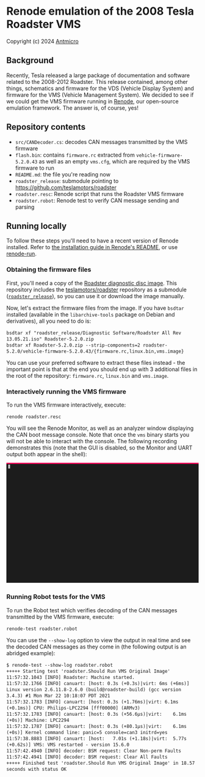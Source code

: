# Renode emulation of the 2008 Tesla Roadster VMS

Copyright (c) 2024 [Antmicro](https://www.antmicro.com)

## Background

Recently, Tesla released a large package of documentation and software related to the 2008-2012 Roadster. This release contained, among other things, schematics and firmware for the VDS (Vehicle Display System) and firmware for the VMS (Vehicle Management System). We decided to see if we could get the VMS firmware running in [Renode](https://renode.io), our open-source emulation framework. The answer is, of course, yes!

## Repository contents

* `src/CANDecoder.cs`: decodes CAN messages transmitted by the VMS firmware
* `flash.bin`: contains `firmware.rc` extracted from `vehicle-firmware-5.2.0.43` as well as an empty `vms.cfg`, which are required by the VMS firmware to run
* `README.md`: the file you're reading now
* `roadster_release`: submodule pointing to https://github.com/teslamotors/roadster
* `roadster.resc`: Renode script that runs the Roadster VMS firmware
* `roadster.robot`: Renode test to verify CAN message sending and parsing

## Running locally

To follow these steps you'll need to have a recent version of Renode installed. Refer to [the installation guide in Renode's README](https://github.com/renode/renode/blob/master/README.rst#installation), or use [renode-run](https://github.com/antmicro/renode-run).

### Obtaining the firmware files

First, you'll need a copy of the [Roadster diagnostic disc image](https://github.com/teslamotors/roadster/blob/b71b47cd3c82ad58e1aefb770d9489c7c0e94980/Diagnostic%20Software/Roadster%20All%20Rev%2013.05.21.iso). This repository includes the [teslamotors/roadster](https://github.com/teslamotors/roadster) repository as a submodule ([`roadster_release`](./roadster_release)), so you can use it or download the image manually.

Now, let's extract the firmware files from the image. If you have `bsdtar` installed (available in the `libarchive-tools` package on Debian and derivatives), all you need to do is:

```
bsdtar xf "roadster_release/Diagnostic Software/Roadster All Rev 13.05.21.iso" Roadster-5.2.0.zip
bsdtar xf Roadster-5.2.0.zip --strip-components=2 roadster-5.2.0/vehicle-firmware-5.2.0.43/{firmware.rc,linux.bin,vms.image}
```

You can use your preferred software to extract these files instead - the important point is that at the end you should end up with 3 additional files in the root of the repository: `firmware.rc`, `linux.bin` and `vms.image`.

### Interactively running the VMS firmware

To run the VMS firmware interactively, execute:

```
renode roadster.resc
```

You will see the Renode Monitor, as well as an analyzer window displaying the CAN boot message console. Note that once the `vms` binary starts you will not be able to interact with the console. The following recording demonstrates this (note that the GUI is disabled, so the Monitor and UART output both appear in the shell):

![Renode VMS screencast](./images/renode-roadster-vms.svg "Renode VMS screencast")

### Running Robot tests for the VMS

To run the Robot test which verifies decoding of the CAN messages transmitted by the VMS firmware, execute:
```
renode-test roadster.robot
```

You can use the `--show-log` option to view the output in real time and see the decoded CAN messages as they come in (the following output is an abridged example):
```
$ renode-test --show-log roadster.robot
+++++ Starting test 'roadster.Should Run VMS Original Image'
11:57:32.1043 [INFO] Roadster: Machine started.
11:57:32.1766 [INFO] canuart: [host: 0.3s (+0.3s)|virt: 6ms (+6ms)] Linux version 2.6.11.8-2.6.0 (build@roadster-build) (gcc version 3.4.3) #1 Mon Mar 22 10:18:07 PDT 2021
11:57:32.1783 [INFO] canuart: [host: 0.3s (+1.76ms)|virt: 6.1ms (+0.1ms)] CPU: Philips-LPC2294 [fff00000] (ARMv3)
11:57:32.1783 [INFO] canuart: [host: 0.3s (+56.6µs)|virt:    6.1ms (+0s)] Machine: LPC2294
11:57:32.1787 [INFO] canuart: [host: 0.3s (+80.1µs)|virt:    6.1ms (+0s)] Kernel command line: panic=5 console=can3 initrd=yes
11:57:38.8883 [INFO] canuart: [host:   7.01s (+1.18s)|virt:  5.77s (+0.62s)] VMS: VMS restarted - version 15.6.0
11:57:42.4940 [INFO] decoder: BSM request: Clear Non-perm Faults
11:57:42.4941 [INFO] decoder: BSM request: Clear All Faults
+++++ Finished test 'roadster.Should Run VMS Original Image' in 18.57 seconds with status OK
```
